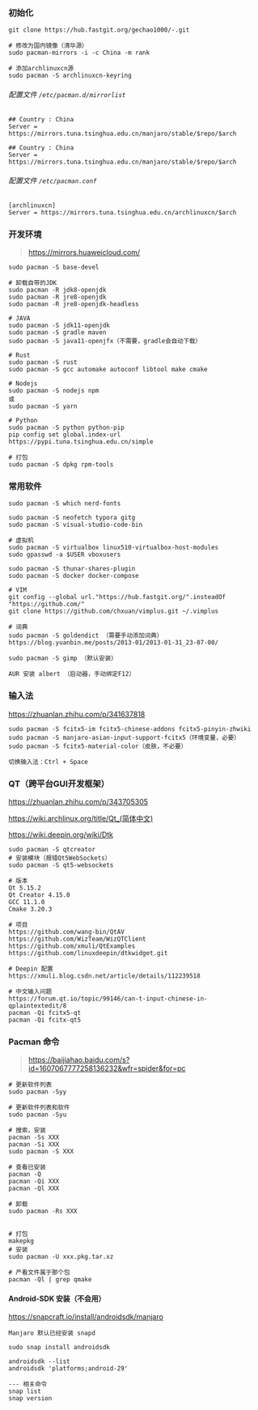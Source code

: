 ###  初始化

```
git clone https://hub.fastgit.org/gechao1000/-.git

# 修改为国内镜像（清华源）
sudo pacman-mirrors -i -c China -m rank

# 添加archlinuxcn源
sudo pacman -S archlinuxcn-keyring
```

###### 配置文件 `/etc/pacman.d/mirrorlist`

```
## Country : China
Server = https://mirrors.tuna.tsinghua.edu.cn/manjaro/stable/$repo/$arch

## Country : China
Server = https://mirrors.tuna.tsinghua.edu.cn/manjaro/stable/$repo/$arch
```

###### 配置文件 `/etc/pacman.conf`

```
[archlinuxcn]
Server = https://mirrors.tuna.tsinghua.edu.cn/archlinuxcn/$arch
```



### 开发环境

> https://mirrors.huaweicloud.com/

```
sudo pacman -S base-devel

# 卸载自带的JDK
sudo pacman -R jdk8-openjdk
sudo pacman -R jre8-openjdk
sudo pacman -R jre8-openjdk-headless

# JAVA
sudo pacman -S jdk11-openjdk
sudo pacman -S gradle maven
sudo pacman -S java11-openjfx（不需要，gradle会自动下载）

# Rust
sudo pacman -S rust
sudo pacman -S gcc automake autoconf libtool make cmake

# Nodejs
sudo pacman -S nodejs npm 
或
sudo pacman -S yarn

# Python
sudo pacman -S python python-pip
pip config set global.index-url https://pypi.tuna.tsinghua.edu.cn/simple

# 打包
sudo pacman -S dpkg rpm-tools
```



### 常用软件

```
sudo pacman -S which nerd-fonts

sudo pacman -S neofetch typora gitg
sudo pacman -S visual-studio-code-bin

# 虚拟机
sudo pacman -S virtualbox linux510-virtualbox-host-modules
sudo gpasswd -a $USER vboxusers

sudo pacman -S thunar-shares-plugin
sudo pacman -S docker docker-compose

# VIM
git config --global url."https://hub.fastgit.org/".insteadOf "https://github.com/"
git clone https://github.com/chxuan/vimplus.git ~/.vimplus

# 词典
sudo pacman -S goldendict （需要手动添加词典）
https://blog.yuanbin.me/posts/2013-01/2013-01-31_23-07-00/

sudo pacman -S gimp （默认安装）

AUR 安装 albert （启动器，手动绑定F12）
```



### 输入法

https://zhuanlan.zhihu.com/p/341637818

```
sudo pacman -S fcitx5-im fcitx5-chinese-addons fcitx5-pinyin-zhwiki
sudo pacman -S manjaro-asian-input-support-fcitx5（环境变量，必要）
sudo pacman -S fcitx5-material-color（皮肤，不必要）

切换输入法：Ctrl + Space
```



### QT（跨平台GUI开发框架）

https://zhuanlan.zhihu.com/p/343705305		

https://wiki.archlinux.org/title/Qt_(简体中文)

https://wiki.deepin.org/wiki/Dtk

```
sudo pacman -S qtcreator
# 安装模块（报错Qt5WebSockets）
sudo pacman -S qt5-websockets

# 版本
Qt 5.15.2
Qt Creator 4.15.0
GCC 11.1.0
Cmake 3.20.3

# 项目
https://github.com/wang-bin/QtAV
https://github.com/WizTeam/WizQTClient
https://github.com/xmuli/QtExamples
https://github.com/linuxdeepin/dtkwidget.git

# Deepin 配置
https://xmuli.blog.csdn.net/article/details/112239518

# 中文输入问题
https://forum.qt.io/topic/99146/can-t-input-chinese-in-qplaintextedit/8
pacman -Qi fcitx5-qt
pacman -Qi fcitx-qt5
```



### Pacman 命令

> https://baijiahao.baidu.com/s?id=1607067777258136232&wfr=spider&for=pc

```
# 更新软件列表
sudo pacman -Syy

# 更新软件列表和软件
sudo pacman -Syu

# 搜索，安装
pacman -Ss XXX
pacman -Si XXX
sudo pacman -S XXX

# 查看已安装
pacman -Q
pacman -Qi XXX
pacman -Ql XXX

# 卸载
sudo pacman -Rs XXX


# 打包
makepkg
# 安装
sudo pacman -U xxx.pkg.tar.xz

# 产看文件属于那个包
pacman -Ql | grep qmake
```



#### Android-SDK 安装（不会用）

https://snapcraft.io/install/androidsdk/manjaro

```
Manjaro 默认已经安装 snapd

sudo snap install androidsdk

androidsdk --list 
androidsdk 'platforms;android-29' 

--- 相关命令
snap list
snap version

```

